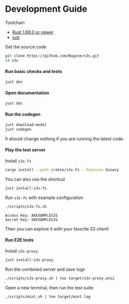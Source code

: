 # Development Guide

Toolchain

+ [Rust 1.69.0 or newer](https://rustup.rs/)
+ [just](https://github.com/casey/just)

Get the source code

```bash
git clone https://github.com/Nugine/s3s.git
cd s3s
```

#### Run basic checks and tests

```bash
just dev
```

#### Open documentation

```bash
just doc
```

#### Run the codegen

```bash
just download-model
just codegen
```

It should change nothing if you are running the latest code.

#### Play the test server

Install `s3s-fs`

```bash
cargo install --path crates/s3s-fs --features binary
```

You can also use the shortcut

```bash
just install-s3s-fs
```

Run `s3s-fs` with example configuration

```bash
./scripts/s3s-fs.sh
```

```
Access Key: AKEXAMPLES3S
Secret Key: SKEXAMPLES3S
```

Then you can explore it with your favorite S3 client!

#### Run E2E tests

Install `s3s-proxy`

```bash
just install-s3s-proxy
```

Run the combined server and save logs

```bash
./scripts/s3s-proxy.sh | tee target/s3s-proxy.ansi
```

Open a new terminal, then run the test suite

```bash
./scripts/mint.sh | tee target/mint.log
```
